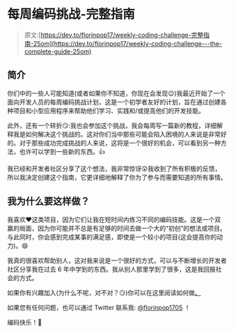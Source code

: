 # 每周编码挑战-完整指南

> 原文:[https://dev.to/florinpop17/weekly-coding-challenge-完整指南-25om](https://dev.to/florinpop17/weekly-coding-challenge---the-complete-guide-25om)

## [](#introduction)简介

你们中的一些人可能知道(或者如果你不知道，你现在会发现😉)我最近开始了一个面向开发人员的每周编码挑战计划，这是一个初学者友好的计划，旨在通过创建各种项目和小型应用程序来帮助他们学习、实践和/或提高他们的开发技能。

此外，还有一个转折😏:我也会参加这个挑战，我会每周写一篇新的教程，详细解释我是如何解决这个挑战的。这对你们当中那些可能会陷入困境的人来说是非常好的。对于那些成功完成挑战的人来说，这将是一个很好的机会，可以看到另一种方法，也许可以学到一些新的东西。👍

我已经和开发者社区分享了这个想法，我非常惊讶😲我收到了所有积极的反馈，所以我决定创建这个指南，它更详细地解释了你为了参与而需要知道的所有事情。

## [](#why-am-i-doing-this)我为什么要这样做？

我喜欢❤️这类项目，因为它们让我在短时间内练习不同的编码技能。这是一个双赢的局面，因为你可能并不总是有足够的时间去做一个大的“初创”的想法或项目。与此同时，你会感到完成某事的满足感，即使是一个较小的项目(这会提高你的动力)。😄

我真的很喜欢帮助别人，这对我来说是一个很好的方式，可以与不断增长的开发者社区分享我在过去 6 年中学到的东西。我从别人那里学到了很多，这是我回报社会的方式。

如果你有兴趣加入(为什么不呢，对不对？😏)你可以在这里阅读如何做[。](https://www.florin-pop.com/blog/2019/03/weekly-coding-challenge/)

如果您有任何问题，也可以通过 Twitter 联系我: [@florinpop1705](https://twitter.com/florinpop1705) ！

编码快乐！🙂